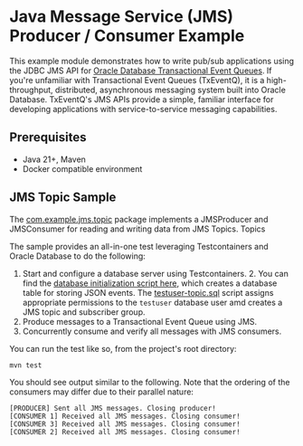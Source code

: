 # Java Message Service (JMS) Producer / Consumer Example

This example module demonstrates how to write pub/sub applications using the JDBC JMS API for [Oracle Database Transactional Event Queues](https://docs.oracle.com/en/database/oracle/oracle-database/23/adque/aq-introduction.html). If you're unfamiliar with Transactional Event Queues (TxEventQ), it is a high-throughput, distributed, asynchronous messaging system built into Oracle Database. TxEventQ's JMS APIs provide a simple, familiar interface for developing applications with service-to-service messaging capabilities.

## Prerequisites

- Java 21+, Maven
- Docker compatible environment

## JMS Topic Sample

The [com.example.jms.topic](./src/main/java/com/example/jms/topic) package implements a JMSProducer and JMSConsumer for reading and writing data from JMS Topics. Topics 

The sample provides an all-in-one test leveraging Testcontainers and Oracle Database to do the following: 

1. Start and configure a database server using Testcontainers.
   2. You can find the [database initialization script here](./src/test/resources/create-table.sql), which creates a database table for storing JSON events. The [testuser-topic.sql](./src/test/resources/testuser-topic.sql) script assigns appropriate permissions to the `testuser` database user amd creates a JMS topic and subscriber group.
2. Produce messages to a Transactional Event Queue using JMS.
3. Concurrently consume and verify all messages with JMS consumers.


You can run the test like so, from the project's root directory:

```bash
mvn test
```

You should see output similar to the following. Note that the ordering of the consumers may differ due to their parallel nature:

```
[PRODUCER] Sent all JMS messages. Closing producer!
[CONSUMER 1] Received all JMS messages. Closing consumer!
[CONSUMER 3] Received all JMS messages. Closing consumer!
[CONSUMER 2] Received all JMS messages. Closing consumer!
```